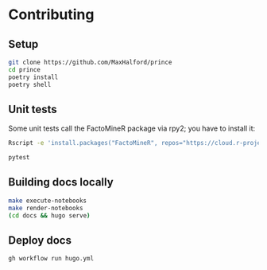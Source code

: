 # Contributing

## Setup

```sh
git clone https://github.com/MaxHalford/prince
cd prince
poetry install
poetry shell
```

## Unit tests

Some unit tests call the FactoMineR package via rpy2; you have to install it:

```sh
Rscript -e 'install.packages("FactoMineR", repos="https://cloud.r-project.org")'
```

```sh
pytest
```

## Building docs locally

```sh
make execute-notebooks
make render-notebooks
(cd docs && hugo serve)
```

## Deploy docs

```sh
gh workflow run hugo.yml
```
